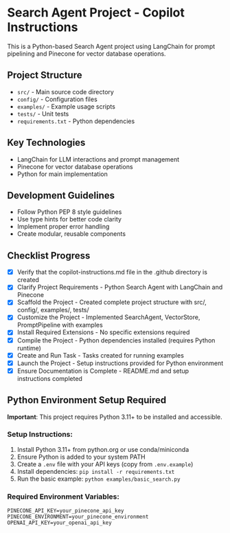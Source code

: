 <!-- Use this file to provide workspace-specific custom instructions to Copilot. For more details, visit https://code.visualstudio.com/docs/copilot/copilot-customization#_use-a-githubcopilotinstructionsmd-file -->

# Search Agent Project - Copilot Instructions

This is a Python-based Search Agent project using LangChain for prompt pipelining and Pinecone for vector database operations.

## Project Structure
- `src/` - Main source code directory
- `config/` - Configuration files
- `examples/` - Example usage scripts
- `tests/` - Unit tests
- `requirements.txt` - Python dependencies

## Key Technologies
- LangChain for LLM interactions and prompt management
- Pinecone for vector database operations
- Python for main implementation

## Development Guidelines
- Follow Python PEP 8 style guidelines
- Use type hints for better code clarity
- Implement proper error handling
- Create modular, reusable components

## Checklist Progress
- [x] Verify that the copilot-instructions.md file in the .github directory is created
- [x] Clarify Project Requirements - Python Search Agent with LangChain and Pinecone
- [x] Scaffold the Project - Created complete project structure with src/, config/, examples/, tests/
- [x] Customize the Project - Implemented SearchAgent, VectorStore, PromptPipeline with examples
- [x] Install Required Extensions - No specific extensions required
- [x] Compile the Project - Python dependencies installed (requires Python runtime)
- [x] Create and Run Task - Tasks created for running examples
- [x] Launch the Project - Setup instructions provided for Python environment
- [x] Ensure Documentation is Complete - README.md and setup instructions completed

## Python Environment Setup Required

**Important**: This project requires Python 3.11+ to be installed and accessible. 

### Setup Instructions:
1. Install Python 3.11+ from python.org or use conda/miniconda
2. Ensure Python is added to your system PATH
3. Create a `.env` file with your API keys (copy from `.env.example`)
4. Install dependencies: `pip install -r requirements.txt`
5. Run the basic example: `python examples/basic_search.py`

### Required Environment Variables:
```
PINECONE_API_KEY=your_pinecone_api_key
PINECONE_ENVIRONMENT=your_pinecone_environment  
OPENAI_API_KEY=your_openai_api_key
```
